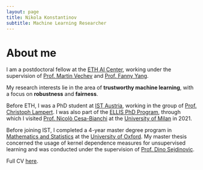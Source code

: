 ```yaml
---
layout: page
title: Nikola Konstantinov
subtitle: Machine Learning Researcher
---
```


<head>
<!-- Global site tag (gtag.js) - Google Analytics -->
<script async src="https://www.googletagmanager.com/gtag/js?id=G-S4NKCV622B"></script>
<script>
  window.dataLayer = window.dataLayer || [];
  function gtag(){dataLayer.push(arguments);}
  gtag('js', new Date());

  gtag('config', 'G-S4NKCV622B');
</script>
</head>

<h1>About me</h1>

I am a postdoctoral fellow at the <a href="https://ai.ethz.ch/" target="_black">ETH AI Center</a>, working under the supervision of 
<a href="https://www.sri.inf.ethz.ch/people/martin" target="_black">Prof. Martin Vechev</a> and 
<a href="https://sml.inf.ethz.ch/group/fannyy/" target="_black">Prof. Fanny Yang</a>.

<p>My research interests lie in the area of <b>trustworthy machine learning</b>, with a focus on <b>robustness</b> and <b>fairness</b>.</p>

Before ETH, I was a PhD student at <a href="https://ist.ac.at" target="_blank">IST Austria</a>, working in the group of <a href="https://cvml.ist.ac.at" target="_blank">
Prof. Christoph Lampert</a>.
I was also part of the <a href="https://ellis.eu/phd-postdoc" target="_blank">ELLIS PhD Program</a>, through which I visited <a href="https://cesa-bianchi.di.unimi.it/" target="_blank"> 
Prof. Nicolò Cesa-Bianchi</a>
at the <a href="https://www.unimi.it/en" target="_blank">University of Milan</a> in 2021.

Before joining IST, I completed a 4-year master degree program in <a href="https://www.ox.ac.uk/admissions/undergraduate/courses/course-listing/mathematics-and-statistics" target="_blank">
Mathematics and Statistics</a> at the <a href="https://www.ox.ac.uk/" target="_blank"> University of Oxford<a/>. My master thesis concerned the usage of kernel dependence
measures for unsupervised learning and was conducted under the supervision of <a href="https://www.stats.ox.ac.uk/~sejdinov/" target="_blank">Prof. Dino Sejdinovic</a>.

Full CV <a href="https://nikolakon.github.io/assets/Konstantinov_Nikola_CV.pdf" target="_blank">here</a>.